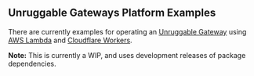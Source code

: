 ## Unruggable Gateways Platform Examples

There are currently examples for operating an [Unruggable Gateway](https://github.com/unruggable-labs/unruggable-gateways) using [AWS Lambda](https://aws.amazon.com/lambda/) and [Cloudflare Workers](https://workers.cloudflare.com/).

**Note:** This is currently a WIP, and uses development releases of package dependencies.